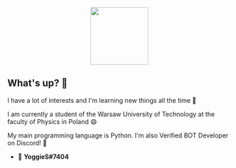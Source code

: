<p align="center">
  <img src="https://cdn.discordapp.com/avatars/697961565403611256/0b678f8bdb823613df4d581cd597e3b7.webp?size=2048" width=130 />
</p>

## What's up? 👋

I have a lot of interests and I'm learning new things all the time 🌱

I am currently a student of the Warsaw University of Technology at the faculty of Physics in Poland 😄

My main programming language is Python. I'm also Verified BOT Developer on Discord! 🤔 

- 💬 **YoggieS#7404**
